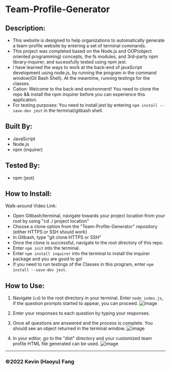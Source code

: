 # Team-Profile-Generator

## Description:

* This website is designed to help organizations to automatically generate a team-profile website by entering a set of terminal commands.
* This project was completed based on the Node.js and OOP(object oriented programming) concepts, the fs modules, and 3rd-party npm library-inquirer, and sucessfully tested using npm jest.
* I have learned the ways to work at the back-end of javaScript development using node.js, by running the program in the command window(Git Bash Shell). At the meantime, running testings for the classes.
* Cation: Welcome to the back-end environment! You need to clone the repo && install the npm inquirer before you can experience this application.
* For testing purposes: You need to install jest by entering `npm install --save-dev jest` in the terminal/gitbash shell.


## Built By:
* JavaScript
* Node.js
* npm (inquirer)

## Tested By:
* npm (jest)

## How to Install:

Walk-around Video Link:


* Open Gitbash/terminal, navigate towards your project location from your root by using "cd ./ project location"
* Choose a clone option from the "Team-Profile-Generator" repository (either HTTPS or SSH should work)
* In Gitbash, type "git clone HTTPS or SSH"
* Once the clone is successful, navigate to the root directory of this repo.
* Enter `npm init` into the terminal.
* Enter `npm install inquirer` into the terminal to install the inquirer package and you are good to go!
* If you need to run testings of the Classes in this program, enter `npm install --save-dev jest`.




## How to Use:
1. Navigate (`cd`) to the root directory in your terminal. Enter `node index.js`, if the question prompts started to appear, you can proceed.
![image](https://user-images.githubusercontent.com/95199209/166088325-ec4f8ab7-4ffe-440d-bdcb-bcdf3ec40ad3.png)

2. Enter your responses to each question by typing your responses.

3. Once all questions are answered and the process is complete. You should see an object returned in the terminal window.
![image](https://user-images.githubusercontent.com/95199209/166088222-7cd36838-8d48-48d0-a049-2980ee0c8b14.png)

4. In your editor, go to the "dist" directory and your customized team profile HTML file generated can be used.
![image](https://user-images.githubusercontent.com/95199209/166088191-58b6eb84-11e5-440e-8bdc-9e576d7584f2.png)

---

### ©️2022 Kevin (Haoyu) Fang
